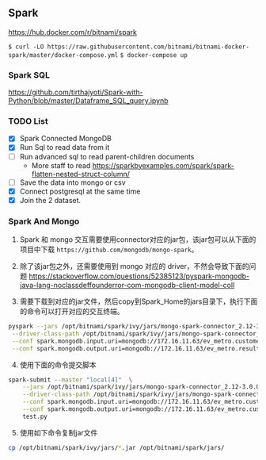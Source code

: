 ## Spark

https://hub.docker.com/r/bitnami/spark

`$ curl -LO https://raw.githubusercontent.com/bitnami/bitnami-docker-spark/master/docker-compose.yml`
`$ docker-compose up`

### Spark SQL

https://github.com/tirthajyoti/Spark-with-Python/blob/master/Dataframe_SQL_query.ipynb


### TODO List

- [x] Spark Connected MongoDB
- [x] Run Sql to read data from it
- [ ] Run advanced sql to read parent-children documents
  - More staff to read https://sparkbyexamples.com/spark/spark-flatten-nested-struct-column/
- [ ] Save the data into mongo or csv
- [x] Connect postgresql at the same time
- [x] Join the 2 dataset.

### Spark And Mongo

1. Spark 和 mongo 交互需要使用connector对应的jar包，该jar包可以从下面的项目中下载 `https://github.com/mongodb/mongo-spark`。

2. 除了该jar包之外，还需要使用到 mongo 对应的 driver，不然会导致下面的问题
https://stackoverflow.com/questions/52385123/pyspark-mongodb-java-lang-noclassdeffounderror-com-mongodb-client-model-coll

3. 需要下载到对应的jar文件，然后copy到Spark_Home的jars目录下，执行下面的命令可以打开对应的交互终端。


```bash
pyspark --jars /opt/bitnami/spark/ivy/jars/mongo-spark-connector_2.12-3.0.0.jar \
 --driver-class-path /opt/bitnami/spark/ivy/jars/mongo-spark-connector_2.12-3.0.0.jar \
 --conf spark.mongodb.input.uri=mongodb://172.16.11.63/ev_metro.customer?readPreference=primaryPreferred \
 --conf spark.mongodb.output.uri=mongodb://172.16.11.63/ev_metro.result
```

4. 使用下面的命令提交脚本

```bash
spark-submit --master "local[4]"  \
    --jars /opt/bitnami/spark/ivy/jars/mongo-spark-connector_2.12-3.0.0.jar \
    --driver-class-path /opt/bitnami/spark/ivy/jars/mongo-spark-connector_2.12-3.0.0.jar \
    --conf spark.mongodb.input.uri=mongodb://172.16.11.63/ev_metro.customer?readPreference=primaryPreferred \
    --conf spark.mongodb.output.uri=mongodb://172.16.11.63/ev_metro.customer \
    test.py
```

5. 使用如下命令复制jar文件
```bash
cp /opt/bitnami/spark/ivy/jars/*.jar /opt/bitnami/spark/jars/
```
